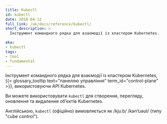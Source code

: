 ```yaml
---
title: Kubectl
id: kubectl
date: 2018-04-12
full_link: /uk/docs/reference/kubectl/
short_description: >
  Інструмент командного рядка для взаємодії із кластером Kubernetes.

aka:
- kubectl
tags:
- tool
- fundamental
---
```


Інструмент командного рядка для взаємодії із кластером Kubernetes,
{{< glossary_tooltip text="панеллю управління" term_id="control-plane" >}}, використовуючи API Kubernetes.

<!--more-->

Ви можете використовувати `kubectl` для створення, перегляду, оновлення та видалення обʼєктів Kubernetes.

<!-- localization note: OK to omit the rest of this entry -->
Англійською, `kubectl` (офіційно) вимовляється як /kjuːb/ /kənˈtɹəʊl/ (типу "cube control").
